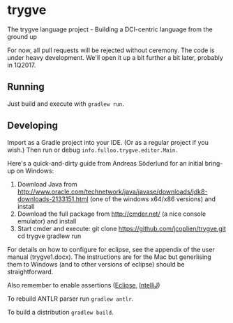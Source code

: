 # trygve
The trygve language project - Building a DCI-centric language from the ground up

For now, all pull requests will be rejected without ceremony. The code is under heavy development. We'll open it up a bit further a bit later, probably in 1Q2017.

## Running

Just build and execute with `gradlew run`.

## Developing

Import as a Gradle project into your IDE. (Or as a regular project if you wish.) Then run or debug `info.fulloo.trygve.editor.Main`.

Here's a quick-and-dirty guide from Andreas Söderlund for an initial bring-up on Windows:

1. Download Java from http://www.oracle.com/technetwork/java/javase/downloads/jdk8-downloads-2133151.html (one of the windows x64/x86 versions) and install
2. Download the full package from http://cmder.net/ (a nice console emulator) and install
3. Start cmder and execute:
git clone https://github.com/jcoplien/trygve.git
cd trygve
gradlew run


For details on how to configure for eclipse, see the appendix of the user manual (trygve1.docx). The instructions are for the Mac but generlising them to Windows (and to other versions of eclipse) should be straightforward.

Also remember to enable assertions ([Eclipse](http://stackoverflow.com/questions/5509082/eclipse-enable-assertions), [IntelliJ](http://stackoverflow.com/questions/18168257/where-to-add-compiler-options-like-ea-in-intellij-idea))

To rebuild ANTLR parser run `gradlew antlr`.

To build a distribution `gradlew build`.